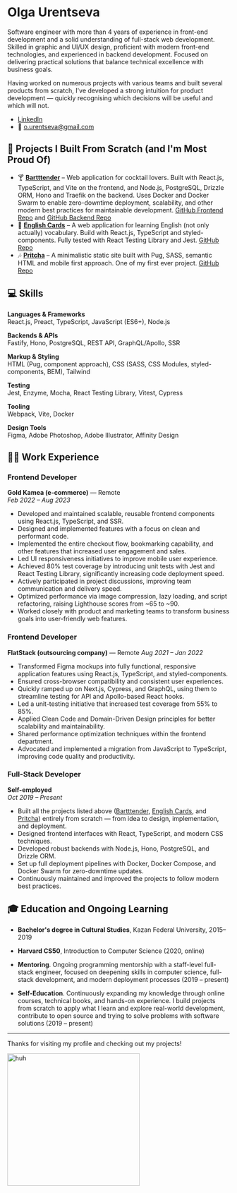 # Olga Urentseva

Software engineer with more than 4 years of experience in front-end development and a solid understanding of full-stack web development. Skilled in graphic and UI/UX design, proficient with modern front-end technologies, and experienced in backend development. Focused on delivering practical solutions that balance technical excellence with business goals.

Having worked on numerous projects with various teams and built several products from scratch, I've developed a strong intuition for product development — quickly recognising which decisions will be useful and which will not.

- [LinkedIn](https://www.linkedin.com/in/olga-urentseva/)
- 📧 o.urentseva@gmail.com

## 🚀 Projects I Built From Scratch (and I'm Most Proud Of)

- 🍸 [**Bartttender**](https://bartttender.com/) – Web application for cocktail lovers. Built with React.js, TypeScript, and Vite on the frontend, and Node.js, PostgreSQL, Drizzle ORM, Hono and Traefik on the backend. Uses Docker and Docker Swarm to enable zero-downtime deployment, scalability, and other modern best practices for maintainable development.
  [GitHub Frontend Repo](https://github.com/olga-urentseva/bartender) and [GitHub Backend Repo](https://github.com/olga-urentseva/cocktails-backend-postgres)
- 📖 [**English Cards**](https://english-cards.netlify.app/) – A web application for learning English (not only actually) vocabulary. Build with React.js, TypeScript and styled-components. Fully tested with React Testing Library and Jest. 
  [GitHub Repo](https://github.com/olga-urentseva/english-cards)
- 🎶 [**Pritcha**](https://pritcha.info/) – A minimalistic static site built with Pug, SASS, semantic HTML and mobile first approach. One of my first ever project. 
  [GitHub Repo](https://github.com/olga-urentseva/pritcha)

## 💻 Skills

**Languages & Frameworks**  
React.js, Preact, TypeScript, JavaScript (ES6+), Node.js

**Backends & APIs**  
Fastify, Hono, PostgreSQL, REST API, GraphQL/Apollo, SSR

**Markup & Styling**  
HTML (Pug, component approach), CSS (SASS, CSS Modules, styled-components, BEM), Tailwind

**Testing**  
Jest, Enzyme, Mocha, React Testing Library, Vitest, Cypress

**Tooling**  
Webpack, Vite, Docker

**Design Tools**  
Figma, Adobe Photoshop, Adobe Illustrator, Affinity Design

## 👩‍💻 Work Experience

### Frontend Developer
**Gold Kamea (e-commerce)** — Remote  
*Feb 2022 – Aug 2023*  
- Developed and maintained scalable, reusable frontend components using React.js, TypeScript, and SSR.  
- Designed and implemented features with a focus on clean and performant code.  
- Implemented the entire checkout flow, bookmarking capability, and other features that increased user engagement and sales.  
- Led UI responsiveness initiatives to improve mobile user experience.  
- Achieved 80% test coverage by introducing unit tests with Jest and React Testing Library, significantly increasing code deployment speed.  
- Actively participated in project discussions, improving team communication and delivery speed.  
- Optimized performance via image compression, lazy loading, and script refactoring, raising Lighthouse scores from ~65 to ~90.  
- Worked closely with product and marketing teams to transform business goals into user-friendly web features.

### Frontend Developer
**FlatStack (outsourcing company)** — Remote
*Aug 2021 – Jan 2022*  
- Transformed Figma mockups into fully functional, responsive application features using React.js, TypeScript, and styled-components.  
- Ensured cross-browser compatibility and consistent user experiences.  
- Quickly ramped up on Next.js, Cypress, and GraphQL, using them to streamline testing for API and Apollo-based React hooks.  
- Led a unit-testing initiative that increased test coverage from 55% to 85%.  
- Applied Clean Code and Domain-Driven Design principles for better scalability and maintainability.  
- Shared performance optimization techniques within the frontend department.  
- Advocated and implemented a migration from JavaScript to TypeScript, improving code quality and productivity.
 
### Full-Stack Developer
**Self-employed**  
*Oct 2019 – Present*  
- Built all the projects listed above ([Bartttender](https://bartttender.com/), [English Cards](https://english-cards.netlify.app/), and [Pritcha](https://pritcha.info/)) entirely from scratch — from idea to design, implementation, and deployment.  
- Designed frontend interfaces with React, TypeScript, and modern CSS techniques.  
- Developed robust backends with Node.js, Hono, PostgreSQL, and Drizzle ORM.  
- Set up full deployment pipelines with Docker, Docker Compose, and Docker Swarm for zero-downtime updates.  
- Continuously maintained and improved the projects to follow modern best practices.

## 🎓 Education and Ongoing Learning

- **Bachelor's degree in Cultural Studies**, Kazan Federal University, 2015–2019  
- **Harvard CS50**, Introduction to Computer Science (2020, online)
  
- **Mentoring**. Ongoing programming mentorship with a staff-level full-stack engineer, focused on deepening skills in computer science, full-stack development, and modern deployment processes (2019 – present)
- **Self-Education**. Continuously expanding my knowledge through online courses, technical books, and hands-on experience. I build projects from scratch to apply what I learn and explore real-world development, contribute to open source and trying to solve problems with software solutions (2019 – present)

---

Thanks for visiting my profile and checking out my projects!

<img src="https://media1.tenor.com/m/W0DwukIXlskAAAAd/programming.gif" width="300" alt="huh" />
